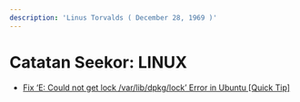 ```yaml
---
description: 'Linus Torvalds ( December 28, 1969 )'
---
```


# Catatan Seekor: LINUX

* [Fix ‘E: Could not get lock /var/lib/dpkg/lock’ Error in Ubuntu \[Quick Tip\]](https://itsfoss.com/could-not-get-lock-error/)

